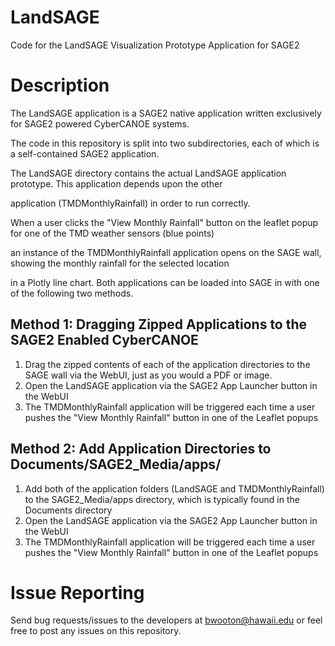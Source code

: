 # LandSAGE
Code for the LandSAGE Visualization Prototype Application for SAGE2

# Description
The LandSAGE application is a SAGE2 native application written exclusively for SAGE2 powered CyberCANOE systems.

The code in this repository is split into two subdirectories, each of which is a self-contained SAGE2 application.

The LandSAGE directory contains the actual LandSAGE application prototype. This application depends upon the other

application (TMDMonthlyRainfall) in order to run correctly.

When a user clicks the "View Monthly Rainfall" button on the leaflet popup for one of the TMD weather sensors (blue points)

an instance of the TMDMonthlyRainfall application opens on the SAGE wall, showing the monthly rainfall for the selected location

in a Plotly line chart. Both applications can be loaded into SAGE in with one of the following two methods.

## Method 1: Dragging Zipped Applications to the SAGE2 Enabled CyberCANOE
1. Drag the zipped contents of each of the application directories to the SAGE wall via the WebUI, just as you would a PDF or image.
2. Open the LandSAGE application via the SAGE2 App Launcher button in the WebUI
3. The TMDMonthlyRainfall application will be triggered each time a user pushes the "View Monthly Rainfall" button in one of the Leaflet popups

## Method 2: Add Application Directories to Documents/SAGE2_Media/apps/
1. Add both of the application folders (LandSAGE and TMDMonthlyRainfall) to the SAGE2_Media/apps directory, which is typically found in the Documents directory
2. Open the LandSAGE application via the SAGE2 App Launcher button in the WebUI
3. The TMDMonthlyRainfall application will be triggered each time a user pushes the "View Monthly Rainfall" button in one of the Leaflet popups

# Issue Reporting
Send bug requests/issues to the developers at bwooton@hawaii.edu or feel free to post any issues on this repository.
